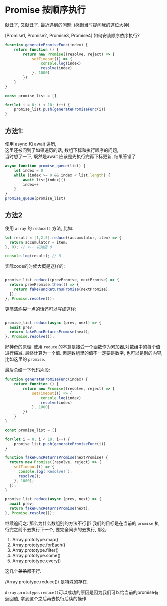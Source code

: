 # Promise 按顺序执行

献丑了, 又献丑了. 最近遇到的问题:
(感谢当时提问我的这位大神)

[Promise1, Promise2, Promise3, Promise4] 如何安装顺序依序执行?

```javascript
function generatePromiseFunc(index) {
    return function () {
        return new Promise((resolve, reject) => {
            setTimeout(() => {
                console.log(index)
                resolve(index)
            }, 1000)
        })
    }
}

const promise_list = []

for(let i = 0; i < 10; i++) {
    promise_list.push(generatePromiseFunc(i))
}
```

## 方法1:
使用 async 和 await 遍历,  
这里还被问到了如果遍历的话, 数组下标和执行顺序的问题,  
当时想了一下, 既然是await 应该是先执行完再下标更新, 结果答错了

```javascript
async function promise_queue(list) {
    let index = 0
    while (index >= 0 && index < list.length) {
        await list[index]()
        index++
    }
}
promise_queue(promise_list)
```

## 方法2
使用 `array` 的 `reduce()` 方法, 比如:

```javascript
let result = [1,2,5].reduce((accumulator, item) => {
  return accumulator + item;
}, 0); // <-- 初始值 0

console.log(result); // 8
```

实际code的时候大概是这样的:

```javascript

promise_list.reduce((prevPromise, nextPromise) => {
  return prevPromise.then(() => {
    return fakeFuncReturnsPromise(nextPromise);
  });
}, Promise.resolve());

```

更简洁~~炸裂~~一点的话还可以写成这样: 

```javascript

promise_list.reduce(async (prev, next) => {
  await prev;
  return fakeFuncReturnsPromise(next);
}, Promise.resolve());

```

~~好神奇的~~原理:
使用 `reduce` 的本意是接受一个函数作为累加器,对数组中的每个值进行缩减, 最终计算为一个值. 
但是数组里的值不一定要是数字, 也可以是别的内容, 比如这里的 `promise`.

最后总结一下代码片段:

```javascript
function generatePromiseFunc(index) {
    return function () {
        return new Promise((resolve, reject) => {
            setTimeout(() => {
                console.log(index)
                resolve(index)
            }, 1000)
        })
    }
}

const promise_list = []

for(let i = 0; i < 10; i++) {
    promise_list.push(generatePromiseFunc(i))
}

function fakeFuncReturnsPromise(nextPromise) {
  return new Promise((resolve, reject) => {
    setTimeout(() => {
      console.log(`Resolve!`);
      resolve();
    }, 1000);
  });
}

promise_list.reduce(async (prev, next) => {
  await prev;
  return fakeFuncReturnsPromise(next);
}, Promise.resolve());
```

继续追问之: 那么为什么数组别的方法不行🤔?
我们的目标是在当前的 `promise` 执行完之前不去执行下一个, 要完全同步的去执行, 那么:

1. Array.prototype.map()
2. Array.prototype.forEach()
3. Array.prototype.filter()
4. Array.prototype.some()
5. Array.prototype.every()

这几个~~弟弟~~都不行.

/Array.prototype.reduce()/ 是特殊的存在.

`Array.prototype.reduce()`可以成功的原因是因为我们可以给当前的promise有返回值, 拿到这个之后再去执行后续的操作.